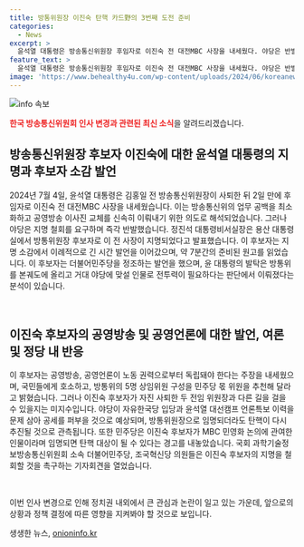 ```yaml
---
title: 방통위원장 이진숙 탄핵 카드野의 3번째 도전 준비
categories:
  - News
excerpt: >
  윤석열 대통령은 방송통신위원장 후임자로 이진숙 전 대전MBC 사장을 내세웠다. 야당은 반발하며 책임을 떠넘겼고, 민주당은 이진숙을 적임자로 극찬했다. 이진숙은 노조 탄압과 관련해 논란이 있지만, 윤 대통령은 방통위 파행을 개선하고 야당에 맞서기 위해 그를 선정했다. 그러나 그에 대한 야당의 공세가 예상되고 탄핵 가능성도 거론되고 있다.
feature_text: >
  윤석열 대통령은 방송통신위원장 후임자로 이진숙 전 대전MBC 사장을 내세웠다. 야당은 반발하며 책임을 떠넘겼고, 민주당은 이진숙을 적임자로 극찬했다. 이진숙은 노조 탄압과 관련해 논란이 있지만, 윤 대통령은 방통위 파행을 개선하고 야당에 맞서기 위해 그를 선정했다. 그러나 그에 대한 야당의 공세가 예상되고 탄핵 가능성도 거론되고 있다.
image: 'https://www.behealthy4u.com/wp-content/uploads/2024/06/koreanews.jpg'
---
```


<p><img src="https://www.behealthy4u.com/wp-content/uploads/2024/06/koreanews.jpg" alt="info 속보" /></p>

<p><strong><span style="color: #ee2323;">한국 방송통신위원회 인사 변경과 관련된 최신 소식</span></strong>을 알려드리겠습니다.</p>

<h2 data-ke-size="size26">방송통신위원장 후보자 이진숙에 대한 윤석열 대통령의 지명과 후보자 소감 발언</h2>

<p>2024년 7월 4일, 윤석열 대통령은 김홍일 전 방송통신위원장이 사퇴한 뒤 2일 만에 후임자로 이진숙 전 대전MBC 사장을 내세웠습니다. 이는 방송통신위의 업무 공백을 최소화하고 공영방송 이사진 교체를 신속히 이뤄내기 위한 의도로 해석되었습니다. 그러나 야당은 지명 철회를 요구하며 즉각 반발했습니다. 정진석 대통령비서실장은 용산 대통령실에서 방통위원장 후보자로 이 전 사장이 지명되었다고 발표했습니다. 이 후보자는 지명 소감에서 이례적으로 긴 시간 발언을 이어갔으며, 약 7분간의 준비된 원고를 읽었습니다. 이 후보자는 더불어민주당을 정조하는 발언을 했으며, 윤 대통령의 발탁은 방통위를 본궤도에 올리고 거대 야당에 맞설 인물로 전투력이 필요하다는 판단에서 이뤄졌다는 분석이 있습니다.</p>

<p data-ke-size="size16">&nbsp;</p>

<h2 data-ke-size="size26">이진숙 후보자의 공영방송 및 공영언론에 대한 발언, 여론 및 정당 내 반응</h2>

<p>이 후보자는 공영방송, 공영언론이 노동 권력으로부터 독립돼야 한다는 주장을 내세웠으며, 국민들에게 호소하고, 방통위의 5명 상임위원 구성을 민주당 몫 위원을 추천해 달라고 밝혔습니다. 그러나 이진숙 후보자가 자진 사퇴한 두 전임 위원장과 다른 길을 걸을 수 있을지는 미지수입니다. 야당이 자유한국당 입당과 윤석열 대선캠프 언론특보 이력을 문제 삼아 공세를 퍼부을 것으로 예상되며, 방통위원장으로 임명되더라도 탄핵이 다시 추진될 것으로 관측됩니다. 또한 민주당은 이진숙 후보자가 MBC 민영화 논의에 관여한 인물이라며 임명되면 탄핵 대상이 될 수 있다는 경고를 내놓았습니다. 국회 과학기술정보방송통신위원회 소속 더불어민주당, 조국혁신당 의원들은 이진숙 후보자의 지명을 철회할 것을 촉구하는 기자회견을 열었습니다.</p>

<p data-ke-size="size16">&nbsp;</p>

<p>이번 인사 변경으로 인해 정치권 내외에서 큰 관심과 논란이 일고 있는 가운데, 앞으로의 상황과 정책 결정에 따른 영향을 지켜봐야 할 것으로 보입니다.</p>
생생한 뉴스, <a href="https://onioninfo.kr" rel="dofollow">onioninfo.kr</a>


